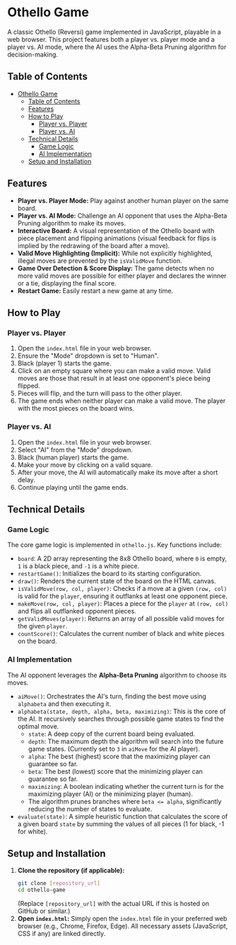 


# Othello Game

A classic Othello (Reversi) game implemented in JavaScript, playable in a web browser. This project features both a player vs. player mode and a player vs. AI mode, where the AI uses the Alpha-Beta Pruning algorithm for decision-making.

## Table of Contents

- [Othello Game](#othello-game)
  - [Table of Contents](#table-of-contents)
  - [Features](#features)
  - [How to Play](#how-to-play)
    - [Player vs. Player](#player-vs-player)
    - [Player vs. AI](#player-vs-ai)
  - [Technical Details](#technical-details)
    - [Game Logic](#game-logic)
    - [AI Implementation](#ai-implementation)
  - [Setup and Installation](#setup-and-installation)


## Features

* **Player vs. Player Mode:** Play against another human player on the same board.
* **Player vs. AI Mode:** Challenge an AI opponent that uses the Alpha-Beta Pruning algorithm to make its moves.
* **Interactive Board:** A visual representation of the Othello board with piece placement and flipping animations (visual feedback for flips is implied by the redrawing of the board after a move).
* **Valid Move Highlighting (Implicit):** While not explicitly highlighted, illegal moves are prevented by the `isValidMove` function.
* **Game Over Detection & Score Display:** The game detects when no more valid moves are possible for either player and declares the winner or a tie, displaying the final score.
* **Restart Game:** Easily restart a new game at any time.

## How to Play

### Player vs. Player

1.  Open the `index.html` file in your web browser.
2.  Ensure the "Mode" dropdown is set to "Human".
3.  Black (player 1) starts the game.
4.  Click on an empty square where you can make a valid move. Valid moves are those that result in at least one opponent's piece being flipped.
5.  Pieces will flip, and the turn will pass to the other player.
6.  The game ends when neither player can make a valid move. The player with the most pieces on the board wins.

### Player vs. AI

1.  Open the `index.html` file in your web browser.
2.  Select "AI" from the "Mode" dropdown.
3.  Black (human player) starts the game.
4.  Make your move by clicking on a valid square.
5.  After your move, the AI will automatically make its move after a short delay.
6.  Continue playing until the game ends.

## Technical Details

### Game Logic

The core game logic is implemented in `othello.js`. Key functions include:

* `board`: A 2D array representing the 8x8 Othello board, where `0` is empty, `1` is a black piece, and `-1` is a white piece.
* `restartGame()`: Initializes the board to its starting configuration.
* `draw()`: Renders the current state of the board on the HTML canvas.
* `isValidMove(row, col, player)`: Checks if a move at a given `(row, col)` is valid for the `player`, ensuring it outflanks at least one opponent piece.
* `makeMove(row, col, player)`: Places a piece for the `player` at `(row, col)` and flips all outflanked opponent pieces.
* `getValidMoves(player)`: Returns an array of all possible valid moves for the given `player`.
* `countScore()`: Calculates the current number of black and white pieces on the board.

### AI Implementation

The AI opponent leverages the **Alpha-Beta Pruning** algorithm to choose its moves.

* `aiMove()`: Orchestrates the AI's turn, finding the best move using `alphabeta` and then executing it.
* `alphabeta(state, depth, alpha, beta, maximizing)`: This is the core of the AI. It recursively searches through possible game states to find the optimal move.
    * `state`: A deep copy of the current board being evaluated.
    * `depth`: The maximum depth the algorithm will search into the future game states. (Currently set to `3` in `aiMove` for the AI player).
    * `alpha`: The best (highest) score that the maximizing player can guarantee so far.
    * `beta`: The best (lowest) score that the minimizing player can guarantee so far.
    * `maximizing`: A boolean indicating whether the current turn is for the maximizing player (AI) or the minimizing player (human).
    * The algorithm prunes branches where `beta <= alpha`, significantly reducing the number of states to evaluate.
* `evaluate(state)`: A simple heuristic function that calculates the score of a given board `state` by summing the values of all pieces (1 for black, -1 for white).

## Setup and Installation

1.  **Clone the repository (if applicable):**
    ```bash
    git clone [repository_url]
    cd othello-game
    ```
    (Replace `[repository_url]` with the actual URL if this is hosted on GitHub or similar.)
2.  **Open `index.html`:** Simply open the `index.html` file in your preferred web browser (e.g., Chrome, Firefox, Edge). All necessary assets (JavaScript, CSS if any) are linked directly.

